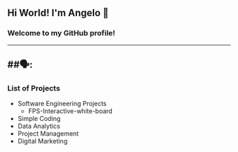 ## Hi World! I'm Angelo 👋
### Welcome to my GitHub profile!
---
##🗣️: 
---
### List of Projects
* Software Engineering Projects
  * FPS-Interactive-white-board
* Simple Coding 
* Data Analytics
* Project Management
* Digital Marketing

<!--
**angeloparayno/angeloparayno** is a ✨ _special_ ✨ repository because its `README.md` (this file) appears on your GitHub profile.

Here are some ideas to get you started:

- 🔭 I’m currently working on ...
- 🌱 I’m currently learning ...
- 👯 I’m looking to collaborate on ...
- 🤔 I’m looking for help with ...
- 💬 Ask me about ...
- 📫 How to reach me: ...
- 😄 Pronouns: ...
- ⚡ Fun fact: ...
-->
